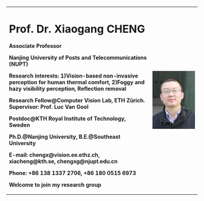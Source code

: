
<table border="0">
  <tr>
    <td width="75%">
      <h1>Prof. Dr. Xiaogang CHENG</h1>
      <p><b>Associate Professor </b></p>
      <p><b>Nanjing University of Posts and Telecommunications (NUPT)</b></p>
      <p><b>Research interests: 1)Vision-based non-invasive perception for human thermal comfort, 2)Foggy and hazy visibility perception, Reflection removal</b></p>
      <p><b>Research Fellow@Computer Vision Lab, ETH Zürich. Supervisor: Prof. Luc Van Gool</b></p>
      <p><b>Postdoc@KTH Royal Institute of Technology, Sweden</b></p>
      <p><b>Ph.D.@Nanjing University, B.E.@Southeast University</b></p>
      <p><b>E-mail: chengx@vision.ee.ethz.ch, xiacheng@kth.se, chengxg@njupt.edu.cn </b></p>
      <p><b>Phone: +86 138 1337 2706, +86 180 0515 6973 </b></p>
      <p><b>Welcome to join my research group</b></p>
    </td>
    <td width="25%">
      <img src="/chengxg-portrait.jpg" width="100%">      
    </td>
  </tr>
</table>






